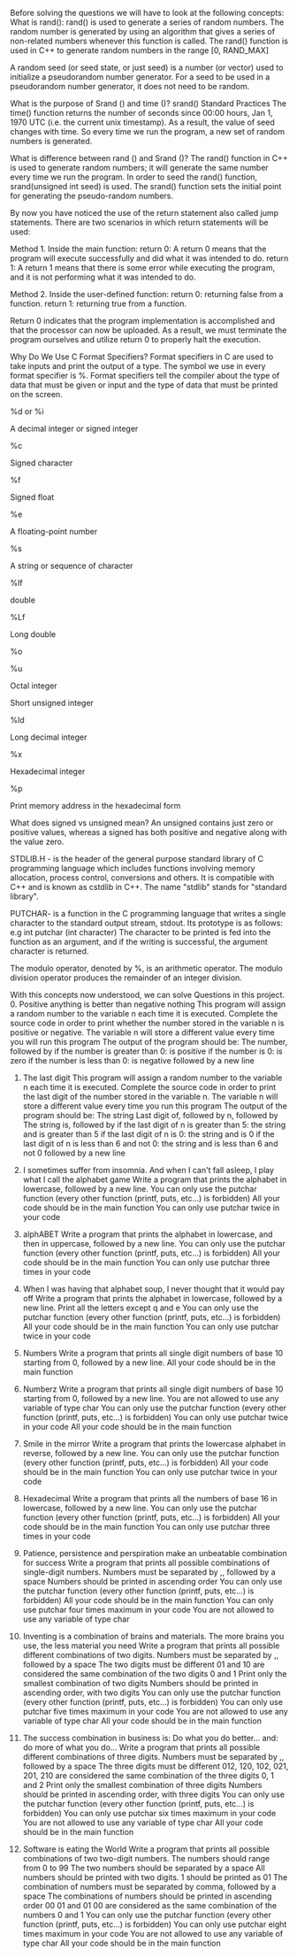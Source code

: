 
Before solving the questions we will have to look at the following concepts:
What is rand(): rand() is used to generate a series of random numbers. The random number is generated by using an algorithm that gives a series of non-related numbers whenever this function is called. The rand() function is used in C++ to generate random numbers in the range [0, RAND_MAX]

A random seed (or seed state, or just seed) is a number (or vector) used to initialize a pseudorandom number generator. For a seed to be used in a pseudorandom number generator, it does not 
need to be random.

What is the purpose of Srand () and time ()?
srand() Standard Practices
The time() function returns the number of seconds since 00:00 hours, Jan 1, 1970 UTC (i.e. the current unix timestamp). As a result, the value of seed changes with time. So every time we run 
the program, a new set of random numbers is generated.

What is difference between rand () and Srand ()?
The rand() function in C++ is used to generate random numbers; it will generate the same number every time we run the program. In order to seed the rand() function, srand(unsigned int seed) is used. The srand() function sets the initial point for generating the pseudo-random numbers.

By now you have noticed the use of the return statement also called jump statements.
There are two scenarios in which return statements will be used:                  

Method 1. Inside the main function:
return 0: A return 0 means that the program will execute successfully and did what it was intended to do.
return 1: A return 1 means that there is some error while executing the program, and it is not performing what it was intended to do.

Method 2. Inside the user-defined function:
return 0: returning false from a function.
return 1: returning true from a function.

Return 0 indicates that the program implementation is accomplished and that the processor can now be uploaded.
As a result, we must terminate the program ourselves and utilize return 0 to properly halt the execution.

Why Do We Use C Format Specifiers?
Format specifiers in C are used to take inputs and print the output of a type. The symbol we use in every format specifier is %. Format specifiers tell the compiler about the type of data that must be given or input and the type of data that must be printed on the screen.

%d or %i

A decimal integer or signed integer

%c

Signed character

%f

Signed float

%e

A floating-point number

%s

A string or sequence of character

%lf

double

%Lf

Long double

%o

%u

Octal integer

Short unsigned integer

%ld

Long decimal integer

%x

Hexadecimal integer

%p

Print memory address in the hexadecimal form

What does signed vs unsigned mean?
An unsigned contains just zero or positive values, whereas a signed has both positive and negative along with the value zero.

STDLIB.H - is the header of the general purpose standard library of C programming language which includes functions involving memory allocation, process control, conversions and others. It is compatible with C++ and is known as cstdlib in C++. The name "stdlib" stands for "standard library".

PUTCHAR- is a function in the C programming language that writes a single character to the standard output stream, stdout. Its prototype is as follows: e.g int putchar (int character) The character to be printed is fed into the function as an argument, and if the writing is successful, the argument character is returned.

The modulo operator, denoted by %, is an arithmetic operator. The modulo division operator produces the remainder of an integer division.

With this concepts now understood, we can solve Questions in this project.
0. Positive anything is better than negative nothing
This program will assign a random number to the variable n each time it is executed. Complete the source code in order to print whether the number stored in the variable n is positive or negative.
The variable n will store a different value every time you will run this program
The output of the program should be:
The number, followed by
if the number is greater than 0: is positive
if the number is 0: is zero
if the number is less than 0: is negative
followed by a new line

1. The last digit
This program will assign a random number to the variable n each time it is executed. Complete the source code in order to print the last digit of the number stored in the variable n.
The variable n will store a different value every time you run this program
The output of the program should be:
The string Last digit of, followed by
n, followed by
The string is, followed by
if the last digit of n is greater than 5: the string and is greater than 5
if the last digit of n is 0: the string and is 0
if the last digit of n is less than 6 and not 0: the string and is less than 6 and not 0
followed by a new line

2. I sometimes suffer from insomnia. And when I can't fall asleep, I play what I call the alphabet game
Write a program that prints the alphabet in lowercase, followed by a new line.
You can only use the putchar function (every other function (printf, puts, etc…) is forbidden)
All your code should be in the main function
You can only use putchar twice in your code

3. alphABET
Write a program that prints the alphabet in lowercase, and then in uppercase, followed by a new line.
You can only use the putchar function (every other function (printf, puts, etc…) is forbidden)
All your code should be in the main function
You can only use putchar three times in your code

4. When I was having that alphabet soup, I never thought that it would pay off
Write a program that prints the alphabet in lowercase, followed by a new line.
Print all the letters except q and e
You can only use the putchar function (every other function (printf, puts, etc…) is forbidden)
All your code should be in the main function
You can only use putchar twice in your code

5. Numbers
Write a program that prints all single digit numbers of base 10 starting from 0, followed by a new line.
All your code should be in the main function

6. Numberz
Write a program that prints all single digit numbers of base 10 starting from 0, followed by a new line.
You are not allowed to use any variable of type char
You can only use the putchar function (every other function (printf, puts, etc…) is forbidden)
You can only use putchar twice in your code
All your code should be in the main function

7. Smile in the mirror
Write a program that prints the lowercase alphabet in reverse, followed by a new line.
You can only use the putchar function (every other function (printf, puts, etc…) is forbidden)
All your code should be in the main function
You can only use putchar twice in your code

8. Hexadecimal
Write a program that prints all the numbers of base 16 in lowercase, followed by a new line.
You can only use the putchar function (every other function (printf, puts, etc…) is forbidden)
All your code should be in the main function
You can only use putchar three times in your code

9. Patience, persistence and perspiration make an unbeatable combination for success
Write a program that prints all possible combinations of single-digit numbers.
Numbers must be separated by ,, followed by a space
Numbers should be printed in ascending order
You can only use the putchar function (every other function (printf, puts, etc…) is forbidden)
All your code should be in the main function
You can only use putchar four times maximum in your code
You are not allowed to use any variable of type char

10. Inventing is a combination of brains and materials. The more brains you use, the less material you need
Write a program that prints all possible different combinations of two digits.
Numbers must be separated by ,, followed by a space
The two digits must be different
01 and 10 are considered the same combination of the two digits 0 and 1
Print only the smallest combination of two digits
Numbers should be printed in ascending order, with two digits
You can only use the putchar function (every other function (printf, puts, etc…) is forbidden)
You can only use putchar five times maximum in your code
You are not allowed to use any variable of type char
All your code should be in the main function

11. The success combination in business is: Do what you do better... and: do more of what you do...
Write a program that prints all possible different combinations of three digits.
Numbers must be separated by ,, followed by a space
The three digits must be different
012, 120, 102, 021, 201, 210 are considered the same combination of the three digits 0, 1 and 2
Print only the smallest combination of three digits
Numbers should be printed in ascending order, with three digits
You can only use the putchar function (every other function (printf, puts, etc…) is forbidden)
You can only use putchar six times maximum in your code
You are not allowed to use any variable of type char
All your code should be in the main function

12. Software is eating the World
Write a program that prints all possible combinations of two two-digit numbers.
The numbers should range from 0 to 99
The two numbers should be separated by a space
All numbers should be printed with two digits. 1 should be printed as 01
The combination of numbers must be separated by comma, followed by a space
The combinations of numbers should be printed in ascending order
00 01 and 01 00 are considered as the same combination of the numbers 0 and 1
You can only use the putchar function (every other function (printf, puts, etc…) is forbidden)
You can only use putchar eight times maximum in your code
You are not allowed to use any variable of type char
All your code should be in the main function

